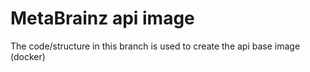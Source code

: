 # MetaBrainz api image

The code/structure in this branch is used to create the api base image (docker)